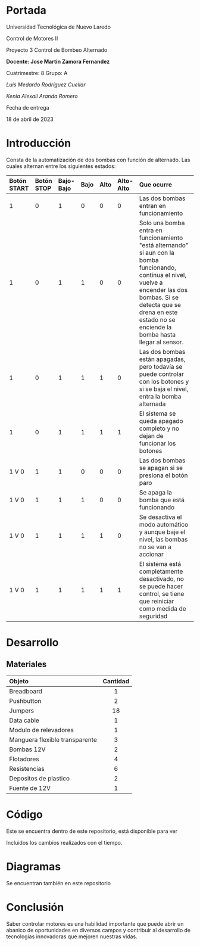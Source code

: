 
# Portada
Universidad Tecnológica de Nuevo Laredo

Control de Motores II

Proyecto 3 Control de Bombeo Alternado	

**Docente: Jose Martin Zamora Fernandez**

Cuatrimestre: 8 Grupo: A

*Luis Medardo Rodríguez Cuellar*

*Kenia Alexali Aranda Romero*

Fecha de entrega 

18 de abril de 2023
# <a name="_toc132787073"></a>**Introducción**
Consta de la automatización de dos bombas con función de alternado. Las cuales alternan entre los siguientes estados:

|**Botón START**|**Botón STOP**|**Bajo-Bajo**|**Bajo**|**Alto**|**Alto-Alto**|**Que ocurre**|
| :- | :- | :- | :- | :- | :- | :- |
|1|0|1|0|0|0|Las dos bombas entran en funcionamiento|
|1|0|1|1|0|0|Solo una bomba entra en funcionamiento "está alternando" si aun con la bomba funcionando, continua el nivel, vuelve a encender las dos bombas. Si se detecta que se drena en este estado no se enciende la bomba hasta llegar al sensor.|
|1|0|1|1|1|0|Las dos bombas están apagadas, pero todavía se puede controlar con los botones y si se baja el nivel, entra la bomba alternada|
|1|0|1|1|1|1|El sistema se queda apagado completo y no dejan de funcionar los botones|
|1 V 0|1|1|0|0|0|Las dos bombas se apagan si se presiona el botón paro|
|1 V 0|1|1|1|0|0|Se apaga la bomba que está funcionando|
|1 V 0|1|1|1|1|0|Se desactiva el modo automático y aunque baje el nivel, las bombas no se van a accionar|
|1 V 0|1|1|1|1|1|El sistema está completamente desactivado, no se puede hacer control, se tiene que reiniciar como medida de seguridad|



# <a name="_toc132787074"></a>**Desarrollo**
## <a name="_toc132787075"></a>**Materiales**

|**Objeto**|**Cantidad**|
| :- | :-: |
|Breadboard|1|
|Pushbutton|2|
|Jumpers|18|
|Data cable|1|
|Modulo de relevadores|1|
|Manguera flexible transparente|3|
|Bombas 12V|2|
|Flotadores|4|
|Resistencias|6|
|Depositos de plastico|2|
|Fuente de 12V|1|

# **Código**
Este se encuentra dentro de este repositorio, está disponible para ver

Incluidos los cambios realizados con el tiempo.
# **Diagramas**
Se encuentran también en este repositorio
# <a name="_toc132787080"></a>**Conclusión**
Saber controlar motores es una habilidad importante que puede abrir un abanico de oportunidades en diversos campos y contribuir al desarrollo de tecnologías innovadoras que mejoren nuestras vidas.


